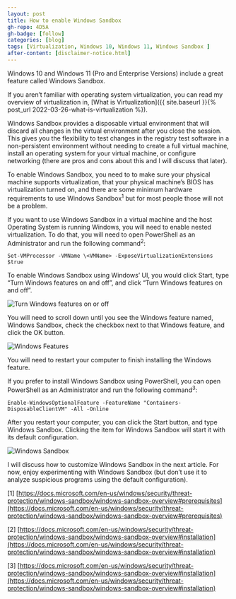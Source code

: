 ```yaml
---
layout: post
title: How to enable Windows Sandbox
gh-repo: 4D5A
gh-badge: [follow]
categories: [blog]
tags: [Virtualization, Windows 10, Windows 11, Windows Sandbox ]
after-content: [disclaimer-notice.html]
---
```


Windows 10 and Windows 11 (Pro and Enterprise Versions) include a great feature called Windows Sandbox.

If you aren’t familiar with operating system virtualization, you can read my overview of virtualization in, [What is Virtualization]({{ site.baseurl }}{% post_url 2022-03-26-what-is-virtualization %}).

Windows Sandbox provides a disposable virtual environment that will discard all changes in the virtual environment after you close the session. This gives you the flexibility to test changes in the registry test software in a non-persistent environment without needing to create a full virtual machine, install an operating system for your virtual machine, or configure networking (there are pros and cons about this and I will discuss that later).

To enable Windows Sandbox, you need to to make sure your physical machine supports virtualization, that your physical machine’s BIOS has virtualization turned on, and there are some minimum hardware requirements to use Windows Sandbox<sup>1</sup> but for most people those will not be a problem.

If you want to use Windows Sandbox in a virtual machine and the host Operating System is running Windows, you will need to enable nested virtualization. To do that, you will need to open PowerShell as an Administrator and run the following command<sup>2</sup>:

~~~
Set-VMProcessor -VMName \<VMName> -ExposeVirtualizationExtensions $true
~~~

To enable Windows Sandbox using Windows’ UI, you would click Start, type “Turn Windows features on and off”, and click “Turn Windows features on and off”.

<img src="{{ 'assets/img/2022-04-02-how-to-enable-windows-sandbox/turn-windows-features-on-or-off.png' | relative_url }}" alt='Turn Windows features on or off' />

You will need to scroll down until you see the Windows feature named, Windows Sandbox, check the checkbox next to that Windows feature, and click the OK button.

<img src="{{ 'assets/img/2022-04-02-how-to-enable-windows-sandbox/windows-features.png' | relative_url }}" alt='Windows Features' />

You will need to restart your computer to finish installing the Windows feature.

If you prefer to install Windows Sandbox using PowerShell, you can open PowerShell as an Administrator and run the following command<sup>3</sup>:

~~~
Enable-WindowsOptionalFeature -FeatureName "Containers-DisposableClientVM" -All -Online
~~~

After you restart your computer, you can click the Start button, and type Windows Sandbox. Clicking the item for Windows Sandbox will start it with its default configuration.

<img src="{{ 'assets/img/2022-04-02-how-to-enable-windows-sandbox/windows-sandbox.png' | relative_url }}" alt='Windows Sandbox' />

I will discuss how to customize Windows Sandbox in the next article. For now, enjoy experimenting with Windows Sandbox (but don’t use it to analyze suspicious programs using the default configuration).

[1] [https://docs.microsoft.com/en-us/windows/security/threat-protection/windows-sandbox/windows-sandbox-overview#prerequisites](https://docs.microsoft.com/en-us/windows/security/threat-protection/windows-sandbox/windows-sandbox-overview#prerequisites)

[2] [https://docs.microsoft.com/en-us/windows/security/threat-protection/windows-sandbox/windows-sandbox-overview#installation](https://docs.microsoft.com/en-us/windows/security/threat-protection/windows-sandbox/windows-sandbox-overview#installation)

[3] [https://docs.microsoft.com/en-us/windows/security/threat-protection/windows-sandbox/windows-sandbox-overview#installation](https://docs.microsoft.com/en-us/windows/security/threat-protection/windows-sandbox/windows-sandbox-overview#installation)
